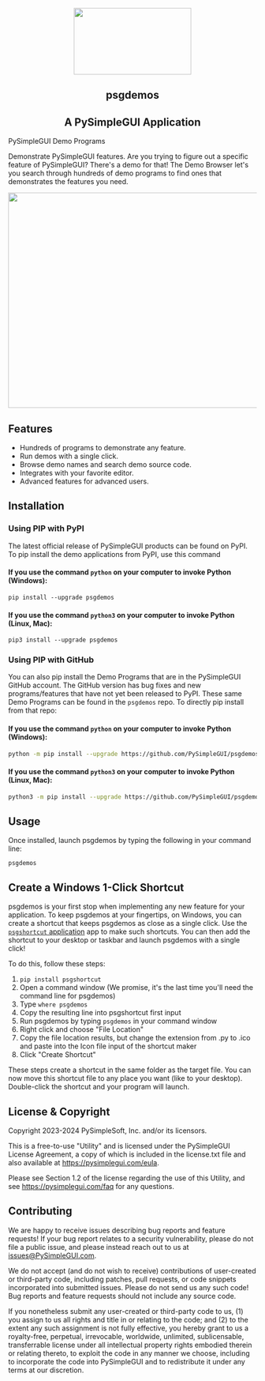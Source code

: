 <p align="center">
  <p align="center"><img width="238" height="135" src="https://pysimplegui.net/images/logos/psglogofull.svg"><p>

  <h2 align="center">psgdemos</h2>
  <h2 align="center">A PySimpleGUI Application</h2>
</p>

PySimpleGUI Demo Programs

Demonstrate PySimpleGUI features. Are you trying to figure out a
specific feature of PySimpleGUI? There's a demo for that! The Demo
Browser let's you search through hundreds of demo programs to find
ones that demonstrates the features you need.





<p align="center"><img width="679" height="436" src="screenshot.jpg"><p>



## Features

* Hundreds of programs to demonstrate any feature.
* Run demos with a single click.
* Browse demo names and search demo source code.
* Integrates with your favorite editor.
* Advanced features for advanced users.

## Installation

### Using PIP with PyPI

The latest official release of PySimpleGUI products can be found on PyPI.  To pip install the demo applications from PyPI, use this command

#### If you use the command `python` on your computer to invoke Python (Windows):

`pip install --upgrade psgdemos`

#### If you use the command `python3` on your computer to invoke Python (Linux, Mac):

`pip3 install --upgrade psgdemos`

### Using PIP with GitHub

You can also pip install the Demo Programs that are in the PySimpleGUI GitHub account.  The GitHub version has bug fixes and new programs/features that have not yet been released to PyPI.  These same Demo Programs can be found in the `psgdemos` repo.  To directly pip install from that repo:

#### If you use the command `python` on your computer to invoke Python (Windows):

```bash
python -m pip install --upgrade https://github.com/PySimpleGUI/psgdemos/zipball/main
```

#### If you use the command `python3` on your computer to invoke Python (Linux, Mac):

```bash
python3 -m pip install --upgrade https://github.com/PySimpleGUI/psgdemos/zipball/main
```

## Usage

Once installed, launch psgdemos by typing the following in your command line:

`psgdemos`

## Create a Windows 1-Click Shortcut

psgdemos is your first stop when implementing any new feature for your
application. To keep psgdemos at your fingertips, on Windows, you can
create a shortcut that keeps psgdemos as close as a single click. Use
the [`psgshortcut` application](https://pypi.org/project/psgshortcut/)
app to make such shortcuts. You can then add the shortcut to your
desktop or taskbar and launch psgdemos with a single click!

To do this, follow these steps:

1. `pip install psgshortcut`
1. Open a command window (We promise, it's the last time you'll need the command line for psgdemos)
2. Type `where psgdemos`
3. Copy the resulting line into psgshortcut first input
4. Run psgdemos by typing `psgdemos` in your command window
5. Right click and choose "File Location"
6. Copy the file location results, but change the extension from .py to .ico and paste into the Icon file input of the shortcut maker
7. Click "Create Shortcut"

These steps create a shortcut in the same folder as the target file. You can now move this shortcut file to any place you want (like to your desktop). Double-click the shortcut and your program will launch.

## License & Copyright

Copyright 2023-2024 PySimpleSoft, Inc. and/or its licensors.

This is a free-to-use "Utility" and is licensed under the
PySimpleGUI License Agreement, a copy of which is included in the
license.txt file and also available at https://pysimplegui.com/eula.

Please see Section 1.2 of the license regarding the use of this Utility,
and see https://pysimplegui.com/faq for any questions.


## Contributing

We are happy to receive issues describing bug reports and feature
requests! If your bug report relates to a security vulnerability,
please do not file a public issue, and please instead reach out to us
at issues@PySimpleGUI.com.

We do not accept (and do not wish to receive) contributions of
user-created or third-party code, including patches, pull requests, or
code snippets incorporated into submitted issues. Please do not send
us any such code! Bug reports and feature requests should not include
any source code.

If you nonetheless submit any user-created or third-party code to us,
(1) you assign to us all rights and title in or relating to the code;
and (2) to the extent any such assignment is not fully effective, you
hereby grant to us a royalty-free, perpetual, irrevocable, worldwide,
unlimited, sublicensable, transferrable license under all intellectual
property rights embodied therein or relating thereto, to exploit the
code in any manner we choose, including to incorporate the code into
PySimpleGUI and to redistribute it under any terms at our discretion.

